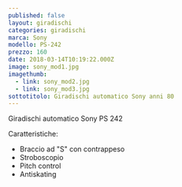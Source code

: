 ```yaml
---
published: false
layout: giradischi
categories: giradischi
marca: Sony
modello: PS-242
prezzo: 160
date: 2018-03-14T10:19:22.000Z
image: sony_mod1.jpg
imagethumb:
  - link: sony_mod2.jpg
  - link: sony_mod3.jpg
sottotitolo: Giradischi automatico Sony anni 80
---
```

Giradischi automatico Sony PS 242

Caratteristiche:
- Braccio ad "S" con contrappeso
- Stroboscopio
- Pitch control
- Antiskating

